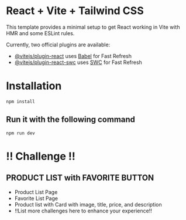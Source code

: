 # React + Vite + Tailwind CSS

This template provides a minimal setup to get React working in Vite with HMR and some ESLint rules.

Currently, two official plugins are available:

- [@vitejs/plugin-react](https://github.com/vitejs/vite-plugin-react/blob/main/packages/plugin-react/README.md) uses [Babel](https://babeljs.io/) for Fast Refresh
- [@vitejs/plugin-react-swc](https://github.com/vitejs/vite-plugin-react-swc) uses [SWC](https://swc.rs/) for Fast Refresh

# Installation
```
npm install
```

## Run it with the following command

```
npm run dev
```

# ‼️ Challenge ‼️

## PRODUCT LIST with FAVORITE BUTTON

- Product List Page
- Favorite List Page
- Product list with Card with image, title, price, and description
- ‼️List more challenges here to enhance your experience‼️